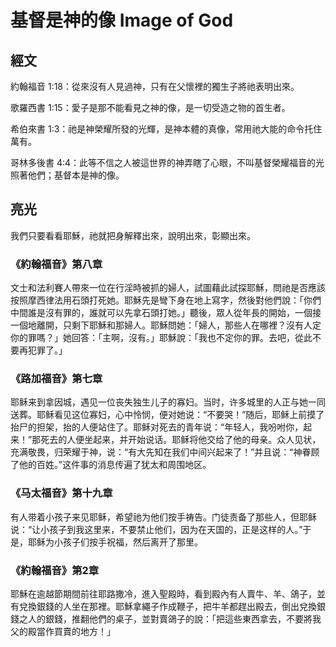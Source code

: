 # 基督是神的像 Image of God

## 經文
約翰福音 1:18：從來沒有人見過神，只有在父懷裡的獨生子將祂表明出來。

歌羅西書 1:15：愛子是那不能看見之神的像，是一切受造之物的首生者。

希伯來書 1:3：祂是神榮耀所發的光輝，是神本體的真像，常用祂大能的命令托住萬有。

哥林多後書 4:4：此等不信之人被這世界的神弄瞎了心眼，不叫基督榮耀福音的光照著他們；基督本是神的像。

## 亮光
我們只要看看耶穌，祂就把身解釋出來，說明出來，彰顯出來。

### 《約翰福音》第八章
文士和法利賽人帶來一位在行淫時被抓的婦人，試圖藉此試探耶穌，問祂是否應該按照摩西律法用石頭打死她。耶穌先是彎下身在地上寫字，然後對他們說：「你們中間誰是沒有罪的，誰就可以先拿石頭打她。」聽後，眾人從年長的開始，一個接一個地離開，只剩下耶穌和那婦人。耶穌問她：「婦人，那些人在哪裡？沒有人定你的罪嗎？」她回答：「主啊，沒有。」耶穌說：「我也不定你的罪。去吧，從此不要再犯罪了。」


### 《路加福音》第七章
耶稣来到拿因城，遇见一位丧失独生儿子的寡妇。当时，许多城里的人正与她一同送葬。耶稣看见这位寡妇，心中怜悯，便对她说：“不要哭！”随后，耶稣上前摸了抬尸的担架，抬的人便站住了。耶稣对死去的青年说：“年轻人，我吩咐你，起来！”那死去的人便坐起来，并开始说话。耶稣将他交给了他的母亲。众人见状，充满敬畏，归荣耀于神，说：“有大先知在我们中间兴起来了！”并且说：“神眷顾了他的百姓。”这件事的消息传遍了犹太和周围地区。


### 《马太福音》第十九章
有人带着小孩子来见耶稣，希望祂为他们按手祷告。门徒责备了那些人，但耶稣说：“让小孩子到我这里来，不要禁止他们，因为在天国的，正是这样的人。”于是，耶稣为小孩子们按手祝福，然后离开了那里。


### 《約翰福音》第2章
耶穌在逾越節期間前往耶路撒冷，進入聖殿時，看到殿內有人賣牛、羊、鴿子，並有兌換銀錢的人坐在那裡。耶穌拿繩子作成鞭子，把牛羊都趕出殿去，倒出兌換銀錢之人的銀錢，推翻他們的桌子，並對賣鴿子的說：「把這些東西拿去，不要將我父的殿當作買賣的地方！」 


